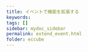 ```yaml
---
title: イベントで機能を拡張する
keywords:
tags: []
sidebar: mydoc_sidebar
permalink: extend_event.html
folder: eccube
---
```

